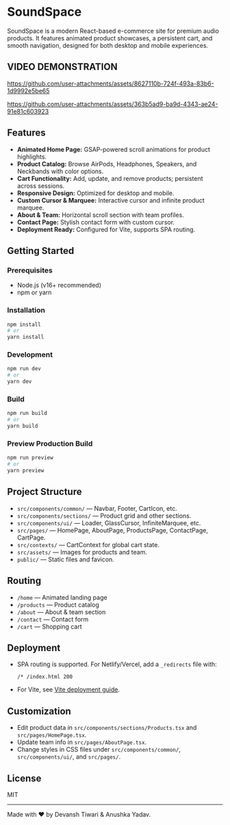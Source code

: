# SoundSpace

SoundSpace is a modern React-based e-commerce site for premium audio products. It features animated product showcases, a persistent cart, and smooth navigation, designed for both desktop and mobile experiences.

## VIDEO DEMONSTRATION

https://github.com/user-attachments/assets/8627110b-724f-493a-83b6-1d9992e5be65

https://github.com/user-attachments/assets/363b5ad9-ba9d-4343-ae24-91e81c603923

## Features

- **Animated Home Page:** GSAP-powered scroll animations for product highlights.
- **Product Catalog:** Browse AirPods, Headphones, Speakers, and Neckbands with color options.
- **Cart Functionality:** Add, update, and remove products; persistent across sessions.
- **Responsive Design:** Optimized for desktop and mobile.
- **Custom Cursor & Marquee:** Interactive cursor and infinite product marquee.
- **About & Team:** Horizontal scroll section with team profiles.
- **Contact Page:** Stylish contact form with custom cursor.
- **Deployment Ready:** Configured for Vite, supports SPA routing.

## Getting Started

### Prerequisites

- Node.js (v16+ recommended)
- npm or yarn

### Installation

```bash
npm install
# or
yarn install
```

### Development

```bash
npm run dev
# or
yarn dev
```

### Build

```bash
npm run build
# or
yarn build
```

### Preview Production Build

```bash
npm run preview
# or
yarn preview
```

## Project Structure

- `src/components/common/` — Navbar, Footer, CartIcon, etc.
- `src/components/sections/` — Product grid and other sections.
- `src/components/ui/` — Loader, GlassCursor, InfiniteMarquee, etc.
- `src/pages/` — HomePage, AboutPage, ProductsPage, ContactPage, CartPage.
- `src/contexts/` — CartContext for global cart state.
- `src/assets/` — Images for products and team.
- `public/` — Static files and favicon.

## Routing

- `/home` — Animated landing page
- `/products` — Product catalog
- `/about` — About & team section
- `/contact` — Contact form
- `/cart` — Shopping cart

## Deployment

- SPA routing is supported. For Netlify/Vercel, add a `_redirects` file with:
  ```
  /* /index.html 200
  ```
- For Vite, see [Vite deployment guide](https://vitejs.dev/guide/static-deploy.html).

## Customization

- Edit product data in `src/components/sections/Products.tsx` and `src/pages/HomePage.tsx`.
- Update team info in `src/pages/AboutPage.tsx`.
- Change styles in CSS files under `src/components/common/`, `src/components/ui/`, and `src/pages/`.

## License

MIT

---

Made with ❤️ by Devansh Tiwari & Anushka Yadav.
